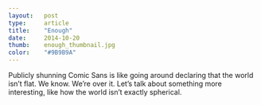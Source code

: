 ```yaml
---
layout:   post
type:     article
title:    "Enough"
date:     2014-10-20
thumb:    enough_thumbnail.jpg
color:    "#9B9B9A"
---
```


Publicly shunning Comic Sans is like going around declaring that the world isn’t flat. We know. We’re over it. Let’s talk about something more interesting, like how the world isn’t exactly spherical.

